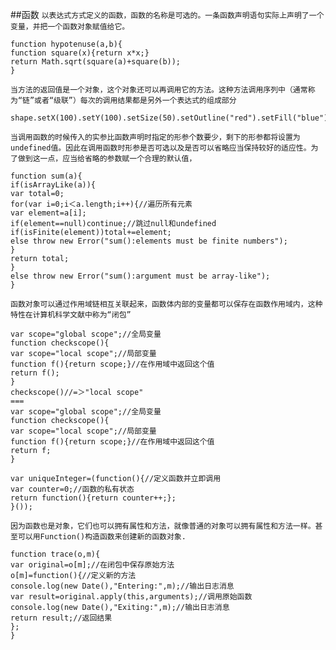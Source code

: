 ##函数
```以表达式方式定义的函数，函数的名称是可选的。一条函数声明语句实际上声明了一个变量，并把一个函数对象赋值给它。```

```
function hypotenuse(a,b){
function square(x){return x*x;}
return Math.sqrt(square(a)+square(b));
}
```
```当方法的返回值是一个对象，这个对象还可以再调用它的方法。这种方法调用序列中（通常称为“链”或者“级联”）每次的调用结果都是另外一个表达式的组成部分```

```
shape.setX(100).setY(100).setSize(50).setOutline("red").setFill("blue").draw();
```
```当调用函数的时候传入的实参比函数声明时指定的形参个数要少，剩下的形参都将设置为undefined值。因此在调用函数时形参是否可选以及是否可以省略应当保持较好的适应性。为了做到这一点，应当给省略的参数赋一个合理的默认值，```

```
function sum(a){
if(isArrayLike(a)){
var total=0;
for(var i=0;i＜a.length;i++){//遍历所有元素
var element=a[i];
if(element==null)continue;//跳过null和undefined
if(isFinite(element))total+=element;
else throw new Error("sum():elements must be finite numbers");
}
return total;
}
else throw new Error("sum():argument must be array-like");
}
```
```函数对象可以通过作用域链相互关联起来，函数体内部的变量都可以保存在函数作用域内，这种特性在计算机科学文献中称为“闭包”```

```
var scope="global scope";//全局变量
function checkscope(){
var scope="local scope";//局部变量
function f(){return scope;}//在作用域中返回这个值
return f();
}
checkscope()//=＞"local scope"
===
var scope="global scope";//全局变量
function checkscope(){
var scope="local scope";//局部变量
function f(){return scope;}//在作用域中返回这个值
return f;
}
```
```
var uniqueInteger=(function(){//定义函数并立即调用
var counter=0;//函数的私有状态
return function(){return counter++;};
}());
```
```因为函数也是对象，它们也可以拥有属性和方法，就像普通的对象可以拥有属性和方法一样。甚至可以用Function()构造函数来创建新的函数对象.```

```
function trace(o,m){
var original=o[m];//在闭包中保存原始方法
o[m]=function(){//定义新的方法
console.log(new Date(),"Entering:",m);//输出日志消息
var result=original.apply(this,arguments);//调用原始函数
console.log(new Date(),"Exiting:",m);//输出日志消息
return result;//返回结果
};
}
```
